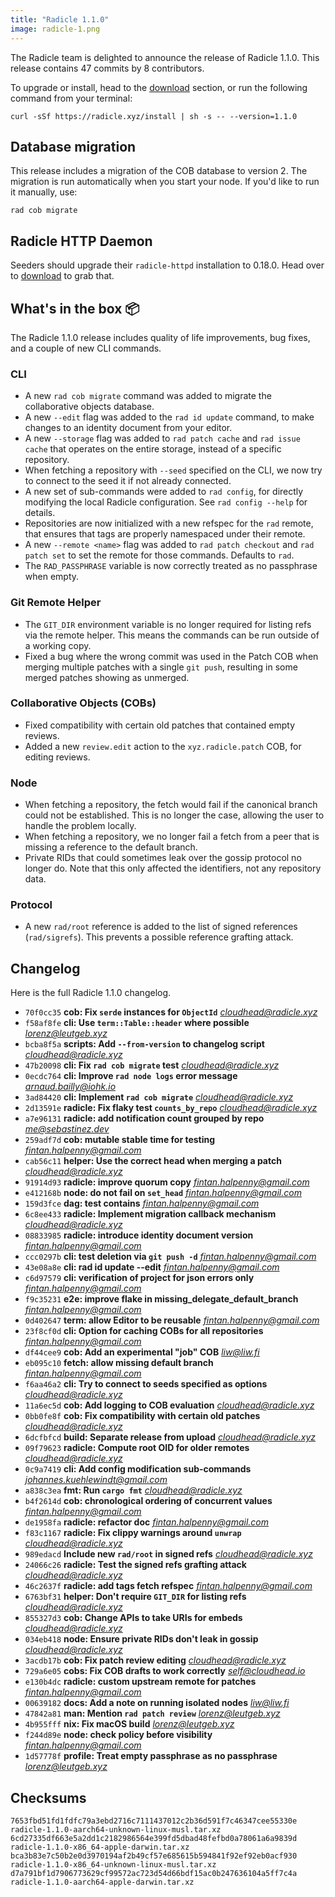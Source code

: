 ```yaml
---
title: "Radicle 1.1.0"
image: radicle-1.png
---
```


The Radicle team is delighted to announce the release of Radicle 1.1.0. This
release contains 47 commits by 8 contributors.

To upgrade or install, head to the [download](/download) section, or run the
following command from your terminal:

```
curl -sSf https://radicle.xyz/install | sh -s -- --version=1.1.0
```

## Database migration

This release includes a migration of the COB database to version 2. The
migration is run automatically when you start your node. If you'd like to run
it manually, use:

```
rad cob migrate
```

## Radicle HTTP Daemon

Seeders should upgrade their `radicle-httpd` installation to 0.18.0. Head
over to [download](/download) to grab that.

## What's in the box 📦

The Radicle 1.1.0 release includes quality of life improvements, bug fixes,
and a couple of new CLI commands.

### CLI

* A new `rad cob migrate` command was added to migrate the collaborative objects
  database.
* A new `--edit` flag was added to the `rad id update` command, to make changes
  to an identity document from your editor.
* A new `--storage` flag was added to `rad patch cache` and `rad issue cache`
  that operates on the entire storage, instead of a specific repository.
* When fetching a repository with `--seed` specified on the CLI, we now try to
  connect to the seed it if not already connected.
* A new set of sub-commands were added to `rad config`, for directly modifying
  the local Radicle configuration. See `rad config --help` for details.
* Repositories are now initialized with a new refspec for the `rad` remote, that
  ensures that tags are properly namespaced under their remote.
* A new `--remote <name>` flag was added to `rad patch checkout` and `rad patch
  set` to set the remote for those commands. Defaults to `rad`.
* The `RAD_PASSPHRASE` variable is now correctly treated as no passphrase when
  empty.

### Git Remote Helper

* The `GIT_DIR` environment variable is no longer required for listing refs via
  the remote helper. This means the commands can be run outside of a working
  copy.
* Fixed a bug where the wrong commit was used in the Patch COB when merging
  multiple patches with a single `git push`, resulting in some merged patches
  showing as unmerged.

### Collaborative Objects (COBs)

* Fixed compatibility with certain old patches that contained empty reviews.
* Added a new `review.edit` action to the `xyz.radicle.patch` COB, for editing
  reviews.

### Node

* When fetching a repository, the fetch would fail if the canonical branch could
  not be established. This is no longer the case, allowing the user to handle the problem
  locally.
* When fetching a repository, we no longer fail a fetch from a peer that is
  missing a reference to the default branch.
* Private RIDs that could sometimes leak over the gossip protocol no longer do.
  Note that this only affected the identifiers, not any repository data.

### Protocol

* A new `rad/root` reference is added to the list of signed references
  (`rad/sigrefs`). This prevents a possible reference grafting attack.

## Changelog

Here is the full Radicle 1.1.0 changelog.

* `70f0cc35` **cob: Fix `serde` instances for `ObjectId`** *<cloudhead@radicle.xyz>*
* `f58af8fe` **cli: Use `term::Table::header` where possible** *<lorenz@leutgeb.xyz>*
* `bcba8f5a` **scripts: Add `--from-version` to changelog script** *<cloudhead@radicle.xyz>*
* `47b20098` **cli: Fix `rad cob migrate` test** *<cloudhead@radicle.xyz>*
* `0ecdc764` **cli: Improve `rad node logs` error message** *<arnaud.bailly@iohk.io>*
* `3ad84420` **cli: Implement `rad cob migrate`** *<cloudhead@radicle.xyz>*
* `2d13591e` **radicle: Fix flaky test `counts_by_repo`** *<cloudhead@radicle.xyz>*
* `a7e96131` **radicle: add notification count grouped by repo** *<me@sebastinez.dev>*
* `259adf7d` **cob: mutable stable time for testing** *<fintan.halpenny@gmail.com>*
* `cab56c11` **helper: Use the correct head when merging a patch** *<cloudhead@radicle.xyz>*
* `91914d93` **radicle: improve quorum copy** *<fintan.halpenny@gmail.com>*
* `e412168b` **node: do not fail on `set_head`** *<fintan.halpenny@gmail.com>*
* `159d3fce` **dag: test contains** *<fintan.halpenny@gmail.com>*
* `6c8ee433` **radicle: Implement migration callback mechanism** *<cloudhead@radicle.xyz>*
* `08833985` **radicle: introduce identity document version** *<fintan.halpenny@gmail.com>*
* `ccc0297b` **cli: test deletion via `git push -d`** *<fintan.halpenny@gmail.com>*
* `43e08a8e` **cli: rad id update --edit** *<fintan.halpenny@gmail.com>*
* `c6d97579` **cli: verification of project for json errors only** *<fintan.halpenny@gmail.com>*
* `f9c35231` **e2e: improve flake in missing_delegate_default_branch** *<fintan.halpenny@gmail.com>*
* `0d402647` **term: allow Editor to be reusable** *<fintan.halpenny@gmail.com>*
* `23f8cf0d` **cli: Option for caching COBs for all repositories** *<fintan.halpenny@gmail.com>*
* `df44cee9` **cob: Add an experimental "job" COB** *<liw@liw.fi>*
* `eb095c10` **fetch: allow missing default branch** *<fintan.halpenny@gmail.com>*
* `f6aa46a2` **cli: Try to connect to seeds specified as options** *<cloudhead@radicle.xyz>*
* `11a6ec5d` **cob: Add logging to COB evaluation** *<cloudhead@radicle.xyz>*
* `0bb0fe8f` **cob: Fix compatibility with certain old patches** *<cloudhead@radicle.xyz>*
* `6dcfbfcd` **build: Separate release from upload** *<cloudhead@radicle.xyz>*
* `09f79623` **radicle: Compute root OID for older remotes** *<cloudhead@radicle.xyz>*
* `0c9a7419` **cli: Add config modification sub-commands** *<johannes.kuehlewindt@gmail.com>*
* `a838c3ea` **fmt: Run `cargo fmt`** *<cloudhead@radicle.xyz>*
* `b4f2614d` **cob: chronological ordering of concurrent values** *<fintan.halpenny@gmail.com>*
* `de1958fa` **radicle: refactor doc** *<fintan.halpenny@gmail.com>*
* `f83c1167` **radicle: Fix clippy warnings around `unwrap`** *<cloudhead@radicle.xyz>*
* `989edacd` **Include new `rad/root` in signed refs** *<cloudhead@radicle.xyz>*
* `24066c26` **radicle: Test the signed refs grafting attack** *<cloudhead@radicle.xyz>*
* `46c2637f` **radicle: add tags fetch refspec** *<fintan.halpenny@gmail.com>*
* `6763bf31` **helper: Don't require `GIT_DIR` for listing refs** *<cloudhead@radicle.xyz>*
* `855327d3` **cob: Change APIs to take URIs for embeds** *<cloudhead@radicle.xyz>*
* `034eb418` **node: Ensure private RIDs don't leak in gossip** *<cloudhead@radicle.xyz>*
* `3acdb17b` **cob: Fix patch review editing** *<cloudhead@radicle.xyz>*
* `729a6e05` **cobs: Fix COB drafts to work correctly** *<self@cloudhead.io>*
* `e130b4dc` **radicle: custom upstream remote for patches** *<fintan.halpenny@gmail.com>*
* `00639182` **docs: Add a note on running isolated nodes** *<liw@liw.fi>*
* `47842a81` **man: Mention `rad patch review`** *<lorenz@leutgeb.xyz>*
* `4b955fff` **nix: Fix macOS build** *<lorenz@leutgeb.xyz>*
* `f244d89e` **node: check policy before visibility** *<fintan.halpenny@gmail.com>*
* `1d57778f` **profile: Treat empty passphrase as no passphrase** *<lorenz@leutgeb.xyz>*

## Checksums

```
7653fbd51fd1fdfc79a3ebd2716c7111437012c2b36d591f7c46347cee55330e  radicle-1.1.0-aarch64-unknown-linux-musl.tar.xz
6cd27335df663e5a2dd1c2182986564e399fd5dbad48fefbd0a78061a6a9839d  radicle-1.1.0-x86_64-apple-darwin.tar.xz
bca3b83e7c50b2e0d3970194af2b49cf57e685615b594841f92ef92eb0acf930  radicle-1.1.0-x86_64-unknown-linux-musl.tar.xz
d7a791bf1d7906773629cf99572ac723d54d66bdf15ac0b247636104a5ff7c4a  radicle-1.1.0-aarch64-apple-darwin.tar.xz
```
